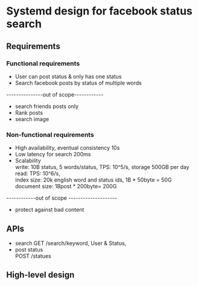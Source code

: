 # Systemd design for facebook status search
## Requirements
### Functional requirements
- User can post status & only has one status
- Search facebook posts by status of multiple words  

---------------out of scope------------
- search friends posts only
- Rank posts
- search image

### Non-functional requirements
- High availability, eventual consistency 10s
- Low latency for search 200ms
- Scalability   
   write: 10B status, 5 words/status, TPS: 10^5/s, storage 500GB per day  
   read: TPS: 10^6/s,   
   index size: 20k english word and status ids, 1B * 50byte = 50G   
   document size: 1Bpost * 200byte= 200G

------------out of scope --------------------
- protect against bad content

## APIs
- search
  GET /search/keyword, User & Status,
- post status  
  POST /statues

## High-level design

